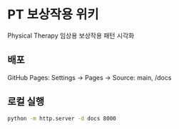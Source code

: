# PT 보상작용 위키

Physical Therapy 임상용 보상작용 패턴 시각화

## 배포

GitHub Pages: Settings → Pages → Source: main, /docs

## 로컬 실행

```bash
python -m http.server -d docs 8000
```